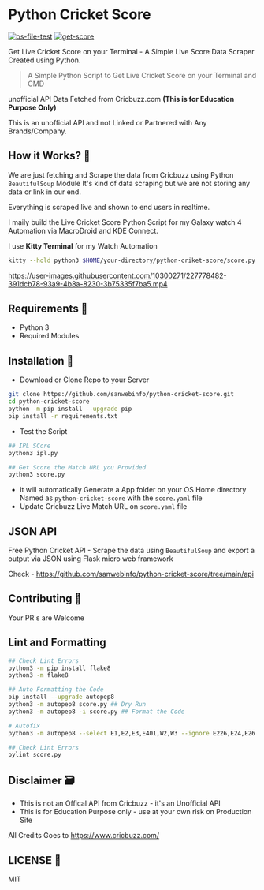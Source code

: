 # Python Cricket Score

[![os-file-test](https://github.com/sanwebinfo/python-cricket-score/actions/workflows/os.yml/badge.svg)](https://github.com/sanwebinfo/python-cricket-score/actions/workflows/os.yml) [![get-score](https://github.com/sanwebinfo/python-cricket-score/actions/workflows/test.yml/badge.svg)](https://github.com/sanwebinfo/python-cricket-score/actions/workflows/test.yml)  

Get Live Cricket Score on your Terminal - A Simple Live Score Data Scraper Created using Python.  

> A Simple Python Script to Get Live Cricket Score on your Terminal and CMD  

unofficial API Data Fetched from Cricbuzz.com **(This is for Education Purpose Only)**  

This is an unofficial API and not Linked or Partnered with Any Brands/Company.  

## How it Works? 🤔

We are just fetching and Scrape the data from Cricbuzz using Python `BeautifulSoup` Module It's kind of data scraping but we are not storing any data or link in our end.  

Everything is scraped live and shown to end users in realtime.  

I maily build the Live Cricket Score Python Script for my Galaxy watch 4 Automation via MacroDroid and KDE Connect.  

I use **Kitty Terminal** for my Watch Automation  

```sh
kitty --hold python3 $HOME/your-directory/python-criket-score/score.py
```

https://user-images.githubusercontent.com/10300271/227778482-391dcb78-93a9-4b8a-8230-3b75335f7ba5.mp4

## Requirements 📑

- Python 3
- Required Modules

## Installation 🍯

- Download or Clone Repo to your Server

```sh
git clone https://github.com/sanwebinfo/python-cricket-score.git
cd python-cricket-score
python -m pip install --upgrade pip
pip install -r requirements.txt
```

- Test the Script

```sh
## IPL SCore
python3 ipl.py

## Get Score the Match URL you Provided
python3 score.py
```

- it will automatically Generate a App folder on your OS Home directory Named as `python-cricket-score` with the `score.yaml` file
- Update Cricbuzz Live Match URL on `score.yaml` file

## JSON API

Free Python Cricket API - Scrape the data using `BeautifulSoup` and export a output via JSON using Flask micro web framework  

Check - <https://github.com/sanwebinfo/python-cricket-score/tree/main/api>  

## Contributing 🙌

Your PR's are Welcome

## Lint and Formatting

```sh
## Check Lint Errors
python3 -m pip install flake8
python3 -m flake8
```

```sh
## Auto Formatting the Code
pip install --upgrade autopep8
python3 -m autopep8 score.py ## Dry Run
python3 -m autopep8 -i score.py ## Format the Code

# Autofix
python3 -m autopep8 --select E1,E2,E3,E401,W2,W3 --ignore E226,E24,E26 --in-place --recursive --verbose .
```

```sh
## Check Lint Errors
pylint score.py
```

## Disclaimer 🗃

- This is not an Offical API from Cricbuzz - it's an Unofficial API
- This is for Education Purpose only - use at your own risk on Production Site

All Credits Goes to <https://www.cricbuzz.com/>

## LICENSE 📕

MIT
